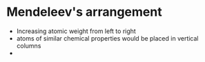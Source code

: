 # Mendeleev's arrangement
- Increasing atomic weight from left to right
- atoms of similar chemical properties would be placed in vertical columns
- 